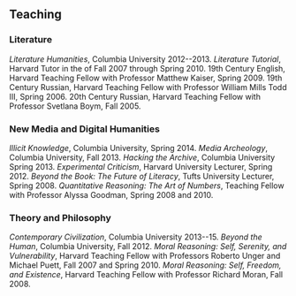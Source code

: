 ## Teaching

### Literature

*Literature Humanities*, Columbia University 2012--2013. *Literature Tutorial*, Harvard Tutor in the of Fall 2007 through Spring 2010. 19th Century English, Harvard Teaching Fellow with Professor Matthew Kaiser, Spring 2009. 19th Century Russian, Harvard Teaching Fellow with Professor William Mills Todd III, Spring 2006.  20th Century Russian, Harvard Teaching Fellow with Professor Svetlana Boym, Fall 2005.  

### New Media and Digital Humanities

*Illicit Knowledge*, Columbia University, Spring 2014. *Media Archeology*, Columbia University, Fall 2013. *Hacking the Archive*, Columbia University Spring 2013. *Experimental Criticism*, Harvard University Lecturer, Spring 2012. *Beyond the Book: The Future of Literacy*, Tufts University Lecturer, Spring 2008. *Quantitative Reasoning: The Art of Numbers*, Teaching Fellow with Professor Alyssa Goodman, Spring 2008 and 2010.

### Theory and Philosophy

*Contemporary Civilization*, Columbia University 2013--15. *Beyond the Human*, Columbia University, Fall 2012. *Moral Reasoning: Self, Serenity, and Vulnerability*, Harvard Teaching Fellow with Professors Roberto Unger and Michael Puett, Fall 2007 and Spring 2010. *Moral Reasoning: Self, Freedom, and Existence*, Harvard Teaching Fellow with Professor Richard Moran, Fall 2008.

